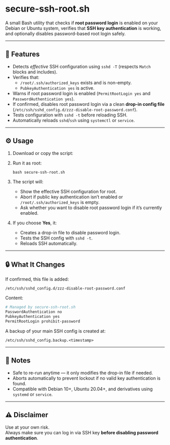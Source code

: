 # secure-ssh-root.sh

A small Bash utility that checks if **root password login** is enabled on your Debian or Ubuntu system, verifies that **SSH key authentication** is working, and optionally disables password-based root login safely.

---

## 🧩 Features

- Detects *effective* SSH configuration using `sshd -T` (respects `Match` blocks and includes).  
- Verifies that:
  - `/root/.ssh/authorized_keys` exists and is non-empty.
  - `PubkeyAuthentication yes` is active.
- Warns if root password login is enabled (`PermitRootLogin yes` and `PasswordAuthentication yes`).
- If confirmed, disables root password login via a clean **drop-in config file** (`/etc/ssh/sshd_config.d/zzz-disable-root-password.conf`).
- Tests configuration with `sshd -t` before reloading SSH.
- Automatically reloads `sshd`/`ssh` using `systemctl` or `service`.

---

## ⚙️ Usage

1. Download or copy the script:

2. Run it as root:
   ```
   bash secure-ssh-root.sh
   ```

3. The script will:
   - Show the effective SSH configuration for root.
   - Abort if public key authentication isn’t enabled or `/root/.ssh/authorized_keys` is empty.
   - Ask whether you want to disable root password login if it’s currently enabled.

4. If you choose **Yes**, it:
   - Creates a drop-in file to disable password login.
   - Tests the SSH config with `sshd -t`.
   - Reloads SSH automatically.

---

## 🔒 What It Changes

If confirmed, this file is added:

```
/etc/ssh/sshd_config.d/zzz-disable-root-password.conf
```

Content:
```bash
# Managed by secure-ssh-root.sh
PasswordAuthentication no
PubkeyAuthentication yes
PermitRootLogin prohibit-password
```

A backup of your main SSH config is created at:
```
/etc/ssh/sshd_config.backup.<timestamp>
```

---

## 🧠 Notes

- Safe to re-run anytime — it only modifies the drop-in file if needed.
- Aborts automatically to prevent lockout if no valid key authentication is found.
- Compatible with Debian 10+, Ubuntu 20.04+, and derivatives using `systemd` or `service`.

---

## ⚠️ Disclaimer

Use at your own risk.  
Always make sure you can log in via SSH key **before disabling password authentication**.
